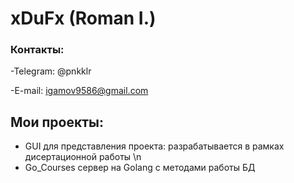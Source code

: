 # xDuFx (Roman I.)

### Контакты:
-Telegram: @pnkklr

-E-mail: igamov9586@gmail.com

## Мои проекты:
- GUI для представления проекта: разрабатывается в рамках дисертационной работы \n
- Go_Courses сервер на Golang с методами работы БД 
